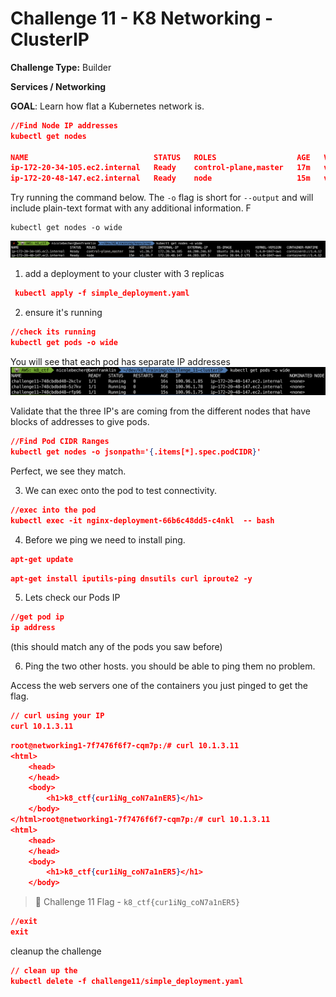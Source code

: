 # Challenge 11 - K8 Networking - ClusterIP

**Challenge Type:** Builder

**Services / Networking**

**GOAL**: Learn how flat a Kubernetes network is.



```json
//Find Node IP addresses 
kubectl get nodes

NAME                            STATUS   ROLES                  AGE   VERSION
ip-172-20-34-105.ec2.internal   Ready    control-plane,master   17m   v1.20.7
ip-172-20-48-147.ec2.internal   Ready    node                   15m   v1.20.7
```

Try running the command below. The `-o` flag is short for `--output` and will include plain-text format with any additional information. F
```
kubectl get nodes -o wide
```

![get nodes](/screenshots/Screen%20Shot%202022-03-09%20at%209.30.01%20PM.png)

1.  add a deployment to your cluster with 3 replicas

```json
 kubectl apply -f simple_deployment.yaml
```

2.  ensure it's running

```json
//check its running
kubectl get pods -o wide
```

You will see that each pod has separate IP addresses
![Pod IP](/screenshots/Screen%20Shot%202022-03-09%20at%209.36.17%20PM.png) 

Validate that the three IP's are coming from the different nodes that have blocks of addresses to give pods.



```json
//Find Pod CIDR Ranges
kubectl get nodes -o jsonpath='{.items[*].spec.podCIDR}'
```

Perfect, we see they match.

3.  We can exec onto the pod to test connectivity.
```json
//exec into the pod
kubectl exec -it nginx-deployment-66b6c48dd5-c4nkl  -- bash
```

4.  Before we ping we need to install ping.

```json
apt-get update
```

```json
apt-get install iputils-ping dnsutils curl iproute2 -y
```

5.  Lets check our Pods IP

```json
//get pod ip
ip address
```

(this should match any of the pods you saw before)

6.  Ping the two other hosts. you should be able to ping them no problem.

Access the web servers one of the containers you just pinged to get the flag.

```json
// curl using your IP
curl 10.1.3.11
```

```json
root@networking1-7f7476f6f7-cqm7p:/# curl 10.1.3.11
<html>
    <head>
    </head>
    <body>
        <h1>k8_ctf{cur1iNg_coN7a1nER5}</h1>
    </body>
</html>root@networking1-7f7476f6f7-cqm7p:/# curl 10.1.3.11
<html>
    <head>
    </head>
    <body>
        <h1>k8_ctf{cur1iNg_coN7a1nER5}</h1>
    </body>
```

> 🏁 Challenge 11 Flag - `k8_ctf{cur1iNg_coN7a1nER5}`





```json
//exit
exit
```

cleanup the challenge

```json
// clean up the 
kubectl delete -f challenge11/simple_deployment.yaml
```
